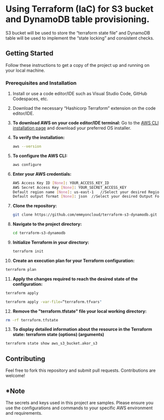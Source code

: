# Using Terraform (IaC) for S3 bucket and DynamoDB table provisioning.

S3 bucket will be used to store the “terraform state file” and DynamoDB table will be used to implement the “state locking” and consistent checks.

## Getting Started

Follow these instructions to get a copy of the project up and running on your local machine.

### Prerequisites and Installation

1. Install or use a code editor/IDE such as Visual Studio Code, GitHub Codespaces, etc.

2. Download the necessary “Hashicorp Terraform” extension on the code editor/IDE.

3. **To download AWS on your code editor/IDE terminal:** Go to the [AWS CLI installation page](https://aws.amazon.com/cli/) and download your preferred OS installer.

4. **To verify the installation:**

   ```sh
   aws --version
   ```

5. **To configure the AWS CLI:**

   ```sh
   aws configure
   ```
6. **Enter your AWS credentials:**

   ```sh
   AWS Access Key ID [None]: YOUR_ACCESS_KEY_ID
   AWS Secret Access Key [None]: YOUR_SECRET_ACCESS_KEY
   Default region name [None]: us-east-1   //Select your desired Region
   Default output format [None]: json  //Select your desired Output Format
   ```

7. **Clone the repository:**

   ```sh
   git clone https://github.com/emmyoncloud/terraform-s3-dynamodb.git
   ```

8. **Navigate to the project directory:**
   
   ```sh
   cd terraform-s3-dynamodb
   ```

9. **Initialize Terraform in your directory:**
       
   ```sh
   terraform init
   ```

10. **Create an execution plan for your Terraform configuration:**
      
   ```sh
   terraform plan
   ```

11. **Apply the changes required to reach the desired state of the configuration:**

   ```sh
   terraform apply
   ```

   ```sh
   terraform apply -var-file=“terraform.tfvars"
   ```

12. **Remove the "terraform.tfstate" file your local working directory:**
    
   ```sh
   rm -rf terraform.tfstate
   ```

13. **To display detailed information about the resource in the Terraform state:**
    **terraform state <subcommand>  (options)  (arguments)**
    
   ```sh
   terraform state show aws_s3_bucket.akor_s3
   ``` 


## Contributing

Feel free to fork this repository and submit pull requests. Contributions are welcome!


## *Note

The secrets and keys used in this project are samples. Please ensure you use the configurations and commands to your specific AWS environment and requirements.
